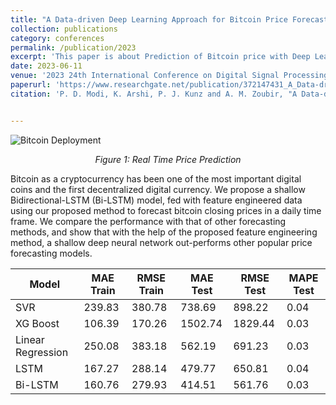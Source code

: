 ```yaml
---
title: "A Data-driven Deep Learning Approach for Bitcoin Price Forecasting"
collection: publications
category: conferences
permalink: /publication/2023
excerpt: 'This paper is about Prediction of Bitcoin price with Deep Learning'
date: 2023-06-11
venue: '2023 24th International Conference on Digital Signal Processing (DSP), Rhodes, Greece'
paperurl: 'https://www.researchgate.net/publication/372147431_A_Data-driven_Deep_Learning_Approach_for_Bitcoin_Price_Forecasting'
citation: 'P. D. Modi, K. Arshi, P. J. Kunz and A. M. Zoubir, "A Data-driven Deep Learning Approach for Bitcoin Price Forecasting," 2023 24th International Conference on Digital Signal Processing (DSP), Rhodes (Rodos), Greece, 2023, pp. 1-4, doi: 10.1109/DSP58604.2023.10167930.'


---
```

![Bitcoin Deployment]({{site.baseurl}}/images/bitcoindeployment.png)
<p align="center"><em>Figure 1: Real Time Price Prediction</em></p>
Bitcoin as a cryptocurrency has been one of the most important digital coins and the first decentralized digital currency. We propose a shallow Bidirectional-LSTM (Bi-LSTM) model, fed with feature engineered data using our proposed method to forecast bitcoin closing prices in a daily time frame. We compare the performance with that of other forecasting methods, and show that with the help of the proposed feature engineering method, a shallow deep neural network out-performs other popular price forecasting models.

| Model              | MAE Train | RMSE Train | MAE Test | RMSE Test | MAPE Test |
|--------------------|-----------|------------|----------|-----------|-----------|
| SVR                | 239.83    | 380.78     | 738.69   | 898.22    | 0.04      |
| XG Boost           | 106.39    | 170.26     | 1502.74  | 1829.44   | 0.03      |
| Linear Regression  | 250.08    | 383.18     | 562.19   | 691.23    | 0.03      |
| LSTM               | 167.27    | 288.14     | 479.77   | 650.81    | 0.04      |
| Bi-LSTM            | 160.76    | 279.93     | 414.51   | 561.76    | 0.03      |
